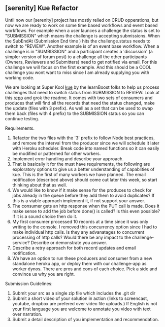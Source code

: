 ## [serenity]  Kue Refactor

Until now our [serenity] project has mostly relied  on CRUD opperations, but now we are ready to work on some time based workflows and event based workflows.  For example when a user launces a challenge the status is set to "SUBMISSION" which means the challenge is accepting submissions.   When the SubEndAt (Submission End time ) hits the challenge.status needs to switch to "REVIEW".   Another example is of an event base workflow.   When a challenge is in "SUMBISSION" and a participant creates a 'discussion' (a simpler version of forum post) to a challenge all the other participants (Owners, Reviewers and Submitters) need to get notified via email.  For this challenge we will focus on the first example.  And this should be a COOL challenge you wont want to miss since I am already supplying you with working code.

We are looking at Super Kool [kue](https://github.com/learnboost/kue) by the learnBoost folks to help us process challenges that need to switch status from SUBMISSION to REVIEW.   Look at this [repo](https://github.com/appirio-tech/lc1-event-service) and grok the readme.   It comes with two sets of consumers and produces that will find all the records that need the status changed, make the update  (files with 3 prefix).   As well as a set that can be used to swap them back (files with 4 prefix) to the SUBMISSION status so you can continue testing.


Requirements.

1. Refactor the two files with the '3' prefix to follow Node best practices, and remove the interval from the producer since we will schedule it later with Heroku scheduler.  Break code into named functions so it can easily be modified or patterned for other workers.
2. Implement error handling and describe your approach.
3. That is basically it for the must have requirements, the following are exploratory options to give us a better understanding of capablities of kue.   This is the first of many workers we have planned.  The email notification (described above)  should come out later this week, so start thinking about that as well.
4. We would like to know if it make sense for the produces to check for jobs already in the queue before they add them to avoid duplicates?   If this is a viable approach implement it, if not support your answer.
5.  The consumer gets an http response when the PUT call is made.   Does it make sense to add the job before done() is called?   Is this even possible?   If it is a sound choice then do it.
6.  My first consumer processed 10 records at a time since it was only writing to the console.   I removed this concurrency option since I had to make individual http calls.   Is they any advanatages to concurrent processing of http calls?  Would there be any impact to the challenge-service?  Describe or demonstrate you answer.
7. Describe a retry approach for both record updates and email notification.
8. We have an option to run these producers and consumer from a new standalone heroku app, or deploy them with our challenge-app as worker dynos.  There are pros and cons of each choice.   Pick a side and convince us why you are right.

Submission Guidelines:
1. Submit your src as a single zip file which includes the .git dir
2. Submit a short video of your solution in action (links to screencast, youtube, dropbox are prefered over video file uploads.)  If English is not your first language you are welcome to annotate you video with text over narration.
3. Submit a detail description of you implementation and recommendation.  
